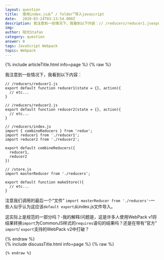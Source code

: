 ```yaml
---
layout: question
title:  使用index.js从“ / folder”导入javascript
date:   2020-03-24T03:13:54.000Z
description: 我注意到一些情况下，我看到以下内容：// /reducers/reducer1.jsexport default function reduce...
img: 
author: 阳光Stafan
category: question
answer: 0
tags: JavaScript Webpack
topic: Webpack
---
```

<div class="article-root">
  <div class="article">
    {% include articleTitle.html info=page %}
    {% raw %}
    <div class="article-content"><p><font style="vertical-align: inherit;"><font style="vertical-align: inherit;">我注意到一些情况下，我看到以下内容：</font></font></p>

<p></p><div class="snippet" data-lang="js" data-hide="false">
<div class="snippet-code">
<pre class="snippet-code-js lang-js prettyprint-override"><code>// /reducers/reducer1.js<font></font>
export default function reducer1(state = {}, action){<font></font>
  // etc...<font></font>
}<font></font>
  <font></font>
// /reducers/reducer2.js<font></font>
export default function reducer2(state = {}, action){<font></font>
  // etc...<font></font>
}<font></font>
<font></font>
// /reducers/index.js<font></font>
import { combineReducers } from 'redux';<font></font>
import reducer1 from './reducer1';<font></font>
import reducer2 from './reducer2';<font></font>
<font></font>
export default combineReducers({<font></font>
  reducer1,<font></font>
  reducer2<font></font>
})<font></font>
  <font></font>
// /store.js<font></font>
import masterReducer from './reducers';<font></font>
<font></font>
export default function makeStore(){<font></font>
  // etc...<font></font>
}</code></pre>
</div>
</div>
<p></p>

<p><font style="vertical-align: inherit;"><font style="vertical-align: inherit;">注意我们调用的最后一个“文件” </font></font><code>import masterReducer from './reducers'</code><font style="vertical-align: inherit;"><font style="vertical-align: inherit;">-一些人似乎认为这应该</font></font><code>default export</code><font style="vertical-align: inherit;"><font style="vertical-align: inherit;">从index.js文件</font><font style="vertical-align: inherit;">导入</font><font style="vertical-align: inherit;">。</font></font></p>

<p><font style="vertical-align: inherit;"><font style="vertical-align: inherit;">这实际上是规范的一部分吗？</font><font style="vertical-align: inherit;">-我的解释/问题是，这是许多人使用WebPack v1将结果转换</font></font><code>import</code><font style="vertical-align: inherit;"><font style="vertical-align: inherit;">为CommonJS样式的</font></font><code>requires</code><font style="vertical-align: inherit;"><font style="vertical-align: inherit;">语句的结果吗？</font><font style="vertical-align: inherit;">还是在带有“官方” </font></font><code>import</code><font style="vertical-align: inherit;"><font style="vertical-align: inherit;">/ </font></font><code>export</code><font style="vertical-align: inherit;"><font style="vertical-align: inherit;">支持的</font><font style="vertical-align: inherit;">WebPack v2中打破</font><font style="vertical-align: inherit;">？</font></font></p></div>
    {% endraw %}
  </div>

  <div class="discuss-wrapper">
    {% include discussTitle.html info=page %}
    {% raw %}
    
    {% endraw %}
  </div>
<div>
